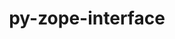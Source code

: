 ---
title: "py-zope-interface"
layout: cache
categories: [package, develop-2024-03-10]
meta: {"versions": ["5.4.0"], "compilers": ["gcc@=11.1.0", "gcc@=11.4.0", "gcc@=9.4.0", "oneapi@=2024.0.0"], "oss": ["ubuntu20.04", "ubuntu22.04"], "platforms": ["linux"], "targets": ["neoverse_v1", "neoverse_v2", "ppc64le", "x86_64_v3"], "stacks": ["data-vis-sdk", "e4s", "e4s-neoverse-v2", "e4s-neoverse_v1", "e4s-oneapi", "e4s-power", "root"], "num_specs": 18, "num_specs_by_stack": {"root": 18, "e4s-power": 3, "data-vis-sdk": 2, "e4s-neoverse_v1": 3, "e4s-neoverse-v2": 3, "e4s": 4, "e4s-oneapi": 3}}
spec_details: [{"hash": "jvx4wizdot4qeczzwga2xmqns3z3itek", "compiler": "gcc@=9.4.0", "versions": ["5.4.0"], "os": "ubuntu20.04", "platform": "linux", "target": "ppc64le", "variants": ["build_system=python_pip"], "stacks": ["root", "e4s-power"], "size": "-", "tarball": "https://binaries.spack.io/releases/develop-2024-03-10/build_cache/linux-ubuntu20.04-ppc64le/gcc-9.4.0/py-zope-interface-5.4.0/linux-ubuntu20.04-ppc64le-gcc-9.4.0-py-zope-interface-5.4.0-jvx4wizdot4qeczzwga2xmqns3z3itek.spack"}, {"hash": "mt66xbutjjzputvnvk5owhjqul6yaxhn", "compiler": "gcc@=9.4.0", "versions": ["5.4.0"], "os": "ubuntu20.04", "platform": "linux", "target": "ppc64le", "variants": ["build_system=python_pip"], "stacks": ["root", "e4s-power"], "size": "-", "tarball": "https://binaries.spack.io/releases/develop-2024-03-10/build_cache/linux-ubuntu20.04-ppc64le/gcc-9.4.0/py-zope-interface-5.4.0/linux-ubuntu20.04-ppc64le-gcc-9.4.0-py-zope-interface-5.4.0-mt66xbutjjzputvnvk5owhjqul6yaxhn.spack"}, {"hash": "a5cteysvxfhhioq6up3w7ngm5onaxg3p", "compiler": "gcc@=9.4.0", "versions": ["5.4.0"], "os": "ubuntu20.04", "platform": "linux", "target": "ppc64le", "variants": ["build_system=python_pip"], "stacks": ["root", "e4s-power"], "size": "-", "tarball": "https://binaries.spack.io/releases/develop-2024-03-10/build_cache/linux-ubuntu20.04-ppc64le/gcc-9.4.0/py-zope-interface-5.4.0/linux-ubuntu20.04-ppc64le-gcc-9.4.0-py-zope-interface-5.4.0-a5cteysvxfhhioq6up3w7ngm5onaxg3p.spack"}, {"hash": "gd64xhxvwk74hogyyniwnu2nysnwq3ma", "compiler": "gcc@=11.1.0", "versions": ["5.4.0"], "os": "ubuntu20.04", "platform": "linux", "target": "x86_64_v3", "variants": ["build_system=python_pip"], "stacks": ["data-vis-sdk", "root"], "size": "-", "tarball": "https://binaries.spack.io/releases/develop-2024-03-10/build_cache/linux-ubuntu20.04-x86_64_v3/gcc-11.1.0/py-zope-interface-5.4.0/linux-ubuntu20.04-x86_64_v3-gcc-11.1.0-py-zope-interface-5.4.0-gd64xhxvwk74hogyyniwnu2nysnwq3ma.spack"}, {"hash": "rsvg36qrrcmtnfl4setuqbyh27j7572c", "compiler": "gcc@=11.1.0", "versions": ["5.4.0"], "os": "ubuntu20.04", "platform": "linux", "target": "x86_64_v3", "variants": ["build_system=python_pip"], "stacks": ["data-vis-sdk", "root"], "size": "-", "tarball": "https://binaries.spack.io/releases/develop-2024-03-10/build_cache/linux-ubuntu20.04-x86_64_v3/gcc-11.1.0/py-zope-interface-5.4.0/linux-ubuntu20.04-x86_64_v3-gcc-11.1.0-py-zope-interface-5.4.0-rsvg36qrrcmtnfl4setuqbyh27j7572c.spack"}, {"hash": "lhvspvi4k5uphrlyqgavwvp77zudljcx", "compiler": "gcc@=11.4.0", "versions": ["5.4.0"], "os": "ubuntu22.04", "platform": "linux", "target": "neoverse_v1", "variants": ["build_system=python_pip"], "stacks": ["root", "e4s-neoverse_v1"], "size": "-", "tarball": "https://binaries.spack.io/releases/develop-2024-03-10/build_cache/linux-ubuntu22.04-neoverse_v1/gcc-11.4.0/py-zope-interface-5.4.0/linux-ubuntu22.04-neoverse_v1-gcc-11.4.0-py-zope-interface-5.4.0-lhvspvi4k5uphrlyqgavwvp77zudljcx.spack"}, {"hash": "fbneegec4qmg5pbjrxjmzpyqag47ntqo", "compiler": "gcc@=11.4.0", "versions": ["5.4.0"], "os": "ubuntu22.04", "platform": "linux", "target": "neoverse_v1", "variants": ["build_system=python_pip"], "stacks": ["root", "e4s-neoverse_v1"], "size": "-", "tarball": "https://binaries.spack.io/releases/develop-2024-03-10/build_cache/linux-ubuntu22.04-neoverse_v1/gcc-11.4.0/py-zope-interface-5.4.0/linux-ubuntu22.04-neoverse_v1-gcc-11.4.0-py-zope-interface-5.4.0-fbneegec4qmg5pbjrxjmzpyqag47ntqo.spack"}, {"hash": "izklbb3rknbiob3vreugg4k2gl6utw7y", "compiler": "gcc@=11.4.0", "versions": ["5.4.0"], "os": "ubuntu22.04", "platform": "linux", "target": "neoverse_v1", "variants": ["build_system=python_pip"], "stacks": ["root", "e4s-neoverse_v1"], "size": "-", "tarball": "https://binaries.spack.io/releases/develop-2024-03-10/build_cache/linux-ubuntu22.04-neoverse_v1/gcc-11.4.0/py-zope-interface-5.4.0/linux-ubuntu22.04-neoverse_v1-gcc-11.4.0-py-zope-interface-5.4.0-izklbb3rknbiob3vreugg4k2gl6utw7y.spack"}, {"hash": "53tzww5rdt74247lpl46e3jxogoy3cgf", "compiler": "gcc@=11.4.0", "versions": ["5.4.0"], "os": "ubuntu22.04", "platform": "linux", "target": "neoverse_v2", "variants": ["build_system=python_pip"], "stacks": ["e4s-neoverse-v2", "root"], "size": "-", "tarball": "https://binaries.spack.io/releases/develop-2024-03-10/build_cache/linux-ubuntu22.04-neoverse_v2/gcc-11.4.0/py-zope-interface-5.4.0/linux-ubuntu22.04-neoverse_v2-gcc-11.4.0-py-zope-interface-5.4.0-53tzww5rdt74247lpl46e3jxogoy3cgf.spack"}, {"hash": "fbxj2cvugnhulghegirqr2sdu6wnw4zu", "compiler": "gcc@=11.4.0", "versions": ["5.4.0"], "os": "ubuntu22.04", "platform": "linux", "target": "neoverse_v2", "variants": ["build_system=python_pip"], "stacks": ["e4s-neoverse-v2", "root"], "size": "-", "tarball": "https://binaries.spack.io/releases/develop-2024-03-10/build_cache/linux-ubuntu22.04-neoverse_v2/gcc-11.4.0/py-zope-interface-5.4.0/linux-ubuntu22.04-neoverse_v2-gcc-11.4.0-py-zope-interface-5.4.0-fbxj2cvugnhulghegirqr2sdu6wnw4zu.spack"}, {"hash": "wdopl6alafgsqtdmtqjtq4w4rpefdas6", "compiler": "gcc@=11.4.0", "versions": ["5.4.0"], "os": "ubuntu22.04", "platform": "linux", "target": "neoverse_v2", "variants": ["build_system=python_pip"], "stacks": ["e4s-neoverse-v2", "root"], "size": "-", "tarball": "https://binaries.spack.io/releases/develop-2024-03-10/build_cache/linux-ubuntu22.04-neoverse_v2/gcc-11.4.0/py-zope-interface-5.4.0/linux-ubuntu22.04-neoverse_v2-gcc-11.4.0-py-zope-interface-5.4.0-wdopl6alafgsqtdmtqjtq4w4rpefdas6.spack"}, {"hash": "rixe23ekowa7wokypdramahxv2yfn3z2", "compiler": "gcc@=11.4.0", "versions": ["5.4.0"], "os": "ubuntu22.04", "platform": "linux", "target": "x86_64_v3", "variants": ["build_system=python_pip"], "stacks": ["root", "e4s"], "size": "-", "tarball": "https://binaries.spack.io/releases/develop-2024-03-10/build_cache/linux-ubuntu22.04-x86_64_v3/gcc-11.4.0/py-zope-interface-5.4.0/linux-ubuntu22.04-x86_64_v3-gcc-11.4.0-py-zope-interface-5.4.0-rixe23ekowa7wokypdramahxv2yfn3z2.spack"}, {"hash": "sb7n7qrqm6lkk6n56utsxzapwqe6ysb5", "compiler": "gcc@=11.4.0", "versions": ["5.4.0"], "os": "ubuntu22.04", "platform": "linux", "target": "x86_64_v3", "variants": ["build_system=python_pip"], "stacks": ["root", "e4s"], "size": "-", "tarball": "https://binaries.spack.io/releases/develop-2024-03-10/build_cache/linux-ubuntu22.04-x86_64_v3/gcc-11.4.0/py-zope-interface-5.4.0/linux-ubuntu22.04-x86_64_v3-gcc-11.4.0-py-zope-interface-5.4.0-sb7n7qrqm6lkk6n56utsxzapwqe6ysb5.spack"}, {"hash": "h6kf3l7qq5rzuh2rwfo2vpqdjzge5xr4", "compiler": "gcc@=11.4.0", "versions": ["5.4.0"], "os": "ubuntu22.04", "platform": "linux", "target": "x86_64_v3", "variants": ["build_system=python_pip"], "stacks": ["root", "e4s"], "size": "-", "tarball": "https://binaries.spack.io/releases/develop-2024-03-10/build_cache/linux-ubuntu22.04-x86_64_v3/gcc-11.4.0/py-zope-interface-5.4.0/linux-ubuntu22.04-x86_64_v3-gcc-11.4.0-py-zope-interface-5.4.0-h6kf3l7qq5rzuh2rwfo2vpqdjzge5xr4.spack"}, {"hash": "43djvjjccqgtcxipfkbw2judxbffm76i", "compiler": "gcc@=11.4.0", "versions": ["5.4.0"], "os": "ubuntu22.04", "platform": "linux", "target": "x86_64_v3", "variants": ["build_system=python_pip"], "stacks": ["root", "e4s"], "size": "-", "tarball": "https://binaries.spack.io/releases/develop-2024-03-10/build_cache/linux-ubuntu22.04-x86_64_v3/gcc-11.4.0/py-zope-interface-5.4.0/linux-ubuntu22.04-x86_64_v3-gcc-11.4.0-py-zope-interface-5.4.0-43djvjjccqgtcxipfkbw2judxbffm76i.spack"}, {"hash": "kdlhiqhylicnhcmiv2bjw2n2paxvfngm", "compiler": "oneapi@=2024.0.0", "versions": ["5.4.0"], "os": "ubuntu22.04", "platform": "linux", "target": "x86_64_v3", "variants": ["build_system=python_pip"], "stacks": ["e4s-oneapi", "root"], "size": "-", "tarball": "https://binaries.spack.io/releases/develop-2024-03-10/build_cache/linux-ubuntu22.04-x86_64_v3/oneapi-2024.0.0/py-zope-interface-5.4.0/linux-ubuntu22.04-x86_64_v3-oneapi-2024.0.0-py-zope-interface-5.4.0-kdlhiqhylicnhcmiv2bjw2n2paxvfngm.spack"}, {"hash": "nehdfskzj6itmvrbukoz4os6dgdjiert", "compiler": "oneapi@=2024.0.0", "versions": ["5.4.0"], "os": "ubuntu22.04", "platform": "linux", "target": "x86_64_v3", "variants": ["build_system=python_pip"], "stacks": ["e4s-oneapi", "root"], "size": "-", "tarball": "https://binaries.spack.io/releases/develop-2024-03-10/build_cache/linux-ubuntu22.04-x86_64_v3/oneapi-2024.0.0/py-zope-interface-5.4.0/linux-ubuntu22.04-x86_64_v3-oneapi-2024.0.0-py-zope-interface-5.4.0-nehdfskzj6itmvrbukoz4os6dgdjiert.spack"}, {"hash": "cy6foexgtjua5zm3jqbfmc7txa4cqh5l", "compiler": "oneapi@=2024.0.0", "versions": ["5.4.0"], "os": "ubuntu22.04", "platform": "linux", "target": "x86_64_v3", "variants": ["build_system=python_pip"], "stacks": ["e4s-oneapi", "root"], "size": "-", "tarball": "https://binaries.spack.io/releases/develop-2024-03-10/build_cache/linux-ubuntu22.04-x86_64_v3/oneapi-2024.0.0/py-zope-interface-5.4.0/linux-ubuntu22.04-x86_64_v3-oneapi-2024.0.0-py-zope-interface-5.4.0-cy6foexgtjua5zm3jqbfmc7txa4cqh5l.spack"}]
---